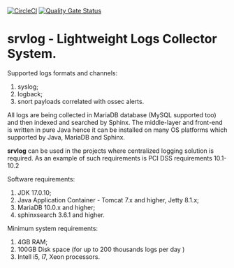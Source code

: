 [![CircleCI](https://circleci.com/gh/payneteasy/srvlog.svg?style=svg)](https://circleci.com/gh/payneteasy/srvlog)
[![Quality Gate Status](https://sonarcloud.io/api/project_badges/measure?project=com.payneteasy%3Asrvlog&metric=alert_status)](https://sonarcloud.io/dashboard?id=com.payneteasy%3Asrvlog)

srvlog - **Lightweight Logs Collector System.**
===

Supported logs formats and channels:
1) syslog;
2) logback;
3) snort payloads correlated with ossec alerts.

All logs are being collected in MariaDB database 
(MySQL supported too) and then indexed and searched 
by Sphinx. The middle-layer and front-end is written 
in pure Java hence it can be installed on many OS platforms 
which supported by Java, MariaDB and Sphinx. 

**srvlog** can be used in the projects where centralized 
logging solution is required. As an example of such 
requirements is PCI DSS requirements 10.1-10.2 

Software requirements:
1) JDK 17.0.10;
2) Java Application Container - Tomcat 7.x and higher, Jetty 8.1.x;
2) MariaDB 10.0.x and higher;
3) sphinxsearch 3.6.1 and higher.

Minimum system requirements:
1) 4GB RAM;
2) 100GB Disk space (for up to 200 thousands logs per day )
3) Intell i5, i7, Xeon processors.



